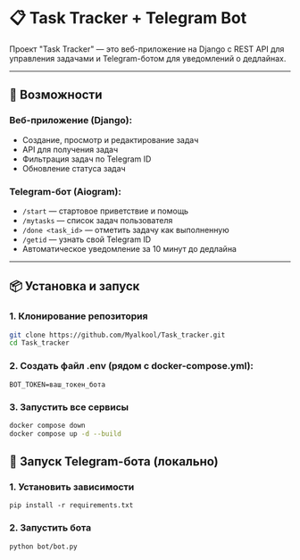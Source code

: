 # 📋 Task Tracker + Telegram Bot

Проект "Task Tracker" — это веб-приложение на Django с REST API для управления задачами и Telegram-ботом для уведомлений о дедлайнах.

---

## 🚀 Возможности

### Веб-приложение (Django):
- Создание, просмотр и редактирование задач
- API для получения задач
- Фильтрация задач по Telegram ID
- Обновление статуса задач

### Telegram-бот (Aiogram):
- `/start` — стартовое приветствие и помощь
- `/mytasks` — список задач пользователя
- `/done <task_id>` — отметить задачу как выполненную
- `/getid` — узнать свой Telegram ID
- Автоматическое уведомление за 10 минут до дедлайна

---

## 📦 Установка и запуск

### 1. Клонирование репозитория

```bash
git clone https://github.com/Myalkool/Task_tracker.git
cd Task_tracker
```

### 2. Создать файл .env (рядом с docker-compose.yml):

```.env
BOT_TOKEN=ваш_токен_бота
```

### 3. Запустить все сервисы

```bash
docker compose down
docker compose up -d --build
```

## 🤖 Запуск Telegram-бота (локально)

### 1. Установить зависимости

```
pip install -r requirements.txt
```

### 2. Запустить бота
```
python bot/bot.py
```
